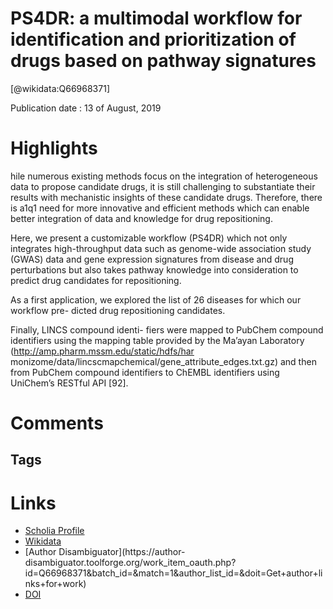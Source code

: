 
PS4DR: a multimodal workflow for identification and prioritization of drugs based on pathway signatures
=======================================================================================================
  
  [@wikidata:Q66968371]  
  
Publication date : 13 of August, 2019  

# Highlights
hile numerous existing methods focus on the integration of
heterogeneous data to propose candidate drugs, it is still challenging to substantiate
their results with mechanistic insights of these candidate drugs. Therefore, there is a1q1
need for more innovative and efficient methods which can enable better integration
of data and knowledge for drug repositioning.


Here, we present a customizable workflow (PS4DR) which not only
integrates high-throughput data such as genome-wide association study (GWAS)
data and gene expression signatures from disease and drug perturbations but also
takes pathway knowledge into consideration to predict drug candidates for
repositioning.

As a first application, we explored the list of 26 diseases for which our workflow pre-
dicted drug repositioning candidates.

Finally, LINCS compound identi-
fiers were mapped to PubChem compound identifiers using the mapping table
provided by the Ma’ayan Laboratory (http://amp.pharm.mssm.edu/static/hdfs/har
monizome/data/lincscmapchemical/gene_attribute_edges.txt.gz) and then from
PubChem compound identifiers to ChEMBL identifiers using UniChem’s RESTful
API [92].


# Comments



## Tags

# Links
  
 * [Scholia Profile](https://scholia.toolforge.org/work/Q66968371)  
 * [Wikidata](https://www.wikidata.org/wiki/Q66968371)  
 * [Author Disambiguator](https://author-
disambiguator.toolforge.org/work_item_oauth.php?id=Q66968371&batch_id=&match=1&author_list_id=&doit=Get+author+links+for+work)  
 * [DOI](https://doi.org/10.21203/RS.2.12791/V1)  
